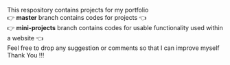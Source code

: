 This respository contains projects for my portfolio<br>
:point_right: <strong>master</strong> branch contains codes for projects :point_left:<br>
👉 <strong>mini-projects</strong> branch contains codes for usable functionality used within a website :point_left:<br>
Feel free to drop any suggestion or comments so that I can improve myself<br>
Thank You !!!
